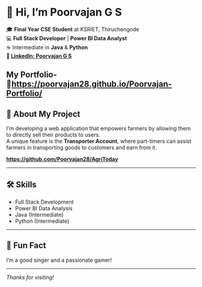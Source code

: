 # 👋 Hi, I’m Poorvajan G S

🎓 **Final Year CSE Student** at KSRIET, Thiruchengode  
💻 **Full Stack Developer** | **Power BI Data Analyst**  
☕ Intermediate in **Java** & **Python**  
**🔗 [LinkedIn: Poorvajan G S](https://www.linkedin.com/in/poorvajan-g-s-98a1a1269?utm_source=share&utm_campaign=share_via&utm_content=profile&utm_medium=android_app)**

**My Portfolio-🔗https://poorvajan28.github.io/Poorvajan-Portfolio/**
---

## 🚀 About My Project

I'm developing a web application that empowers farmers by allowing them to directly sell their products to users.  
A unique feature is the **Transporter Account**, where part-timers can assist farmers in transporting goods to customers and earn from it.

**https://github.com/Poorvajan28/AgriToday**

---

## 🛠️ Skills

- Full Stack Development
- Power BI Data Analysis
- Java (Intermediate)
- Python (Intermediate)

---

## 🎤 Fun Fact

I’m a good singer and a passionate gamer!

---

*Thanks for visiting!*
